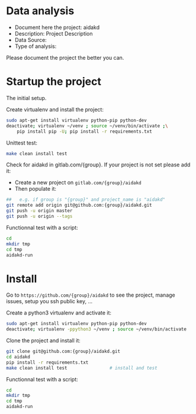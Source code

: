 # Data analysis
- Document here the project: aidakd
- Description: Project Description
- Data Source:
- Type of analysis:

Please document the project the better you can.

# Startup the project

The initial setup.

Create virtualenv and install the project:
```bash
sudo apt-get install virtualenv python-pip python-dev
deactivate; virtualenv ~/venv ; source ~/venv/bin/activate ;\
    pip install pip -U; pip install -r requirements.txt
```

Unittest test:
```bash
make clean install test
```

Check for aidakd in gitlab.com/{group}.
If your project is not set please add it:

- Create a new project on `gitlab.com/{group}/aidakd`
- Then populate it:

```bash
##   e.g. if group is "{group}" and project_name is "aidakd"
git remote add origin git@github.com:{group}/aidakd.git
git push -u origin master
git push -u origin --tags
```

Functionnal test with a script:

```bash
cd
mkdir tmp
cd tmp
aidakd-run
```

# Install

Go to `https://github.com/{group}/aidakd` to see the project, manage issues,
setup you ssh public key, ...

Create a python3 virtualenv and activate it:

```bash
sudo apt-get install virtualenv python-pip python-dev
deactivate; virtualenv -ppython3 ~/venv ; source ~/venv/bin/activate
```

Clone the project and install it:

```bash
git clone git@github.com:{group}/aidakd.git
cd aidakd
pip install -r requirements.txt
make clean install test                # install and test
```
Functionnal test with a script:

```bash
cd
mkdir tmp
cd tmp
aidakd-run
```
